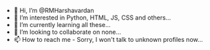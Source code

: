 - 👋 Hi, I’m @RMHarshavardan
- 👀 I’m interested in Python, HTML, JS, CSS and others...
- 🌱 I’m currently learning all these...
- 💞️ I’m looking to collaborate on none...
- 📫 How to reach me - Sorry, I won't talk to unknown profiles now...

<!---
I am special!
I am invincible!
--->
